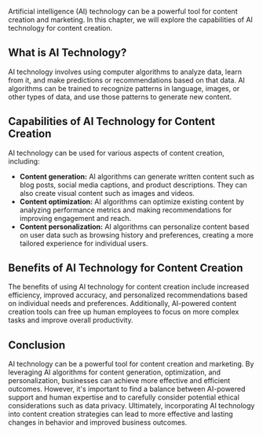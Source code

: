 
Artificial intelligence (AI) technology can be a powerful tool for content creation and marketing. In this chapter, we will explore the capabilities of AI technology for content creation.

What is AI Technology?
----------------------

AI technology involves using computer algorithms to analyze data, learn from it, and make predictions or recommendations based on that data. AI algorithms can be trained to recognize patterns in language, images, or other types of data, and use those patterns to generate new content.

Capabilities of AI Technology for Content Creation
--------------------------------------------------

AI technology can be used for various aspects of content creation, including:

* **Content generation:** AI algorithms can generate written content such as blog posts, social media captions, and product descriptions. They can also create visual content such as images and videos.
* **Content optimization:** AI algorithms can optimize existing content by analyzing performance metrics and making recommendations for improving engagement and reach.
* **Content personalization:** AI algorithms can personalize content based on user data such as browsing history and preferences, creating a more tailored experience for individual users.

Benefits of AI Technology for Content Creation
----------------------------------------------

The benefits of using AI technology for content creation include increased efficiency, improved accuracy, and personalized recommendations based on individual needs and preferences. Additionally, AI-powered content creation tools can free up human employees to focus on more complex tasks and improve overall productivity.

Conclusion
----------

AI technology can be a powerful tool for content creation and marketing. By leveraging AI algorithms for content generation, optimization, and personalization, businesses can achieve more effective and efficient outcomes. However, it's important to find a balance between AI-powered support and human expertise and to carefully consider potential ethical considerations such as data privacy. Ultimately, incorporating AI technology into content creation strategies can lead to more effective and lasting changes in behavior and improved business outcomes.
